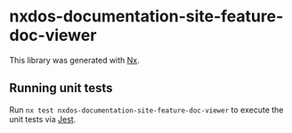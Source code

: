 # nxdos-documentation-site-feature-doc-viewer

This library was generated with [Nx](https://nx.dev).

## Running unit tests

Run `nx test nxdos-documentation-site-feature-doc-viewer` to execute the unit tests via [Jest](https://jestjs.io).
